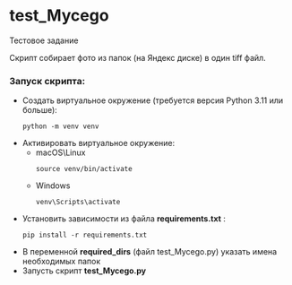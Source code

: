 # test_Mycego
Тестовое задание

Скрипт собирает фото из папок (на Яндекс диске) в один tiff файл.
### Запуск скрипта:
- Cоздать виртуальное окружение (требуется версия Python 3.11 или больше):
    ```
    python -m venv venv
    ```
- Активировать виртуальное окружение:
    - macOS\Linux
        ```
        source venv/bin/activate
        ```
    - Windows
        ```
        venv\Scripts\activate
        ```
- Установить зависимости из файла __requirements.txt__ :
    ```
    pip install -r requirements.txt
    ```
- В переменной __required_dirs__ (файл test_Mycego.py) указать имена необходимых папок
- Запусть скрипт __test_Mycego.py__